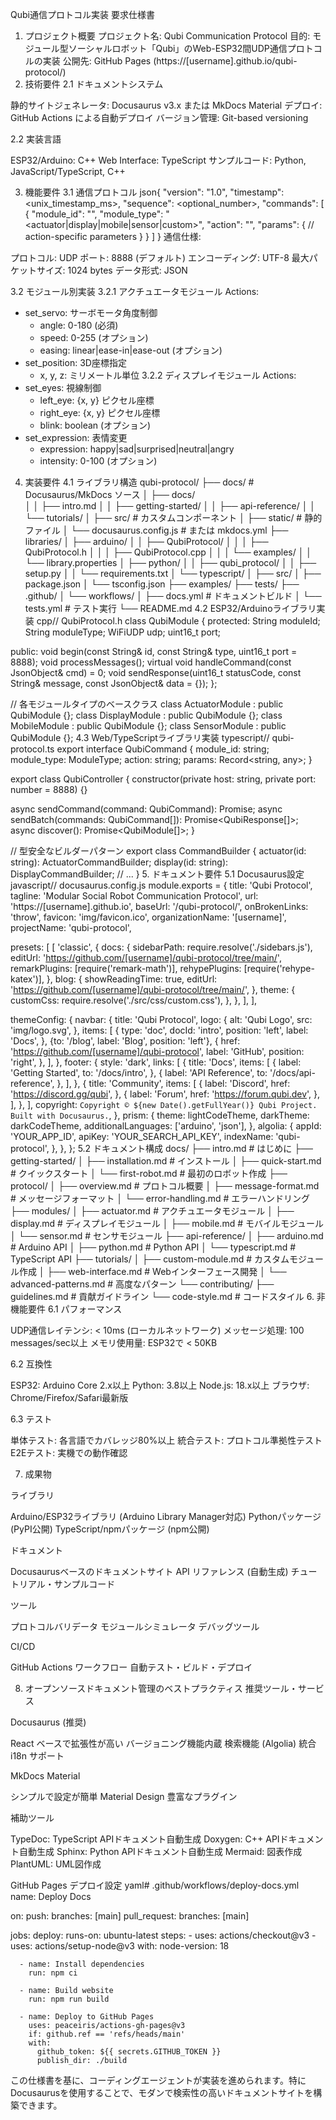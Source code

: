Qubi通信プロトコル実装 要求仕様書
1. プロジェクト概要
プロジェクト名: Qubi Communication Protocol
目的: モジュール型ソーシャルロボット「Qubi」のWeb-ESP32間UDP通信プロトコルの実装
公開先: GitHub Pages (https://[username].github.io/qubi-protocol/)
2. 技術要件
2.1 ドキュメントシステム

静的サイトジェネレータ: Docusaurus v3.x または MkDocs Material
デプロイ: GitHub Actions による自動デプロイ
バージョン管理: Git-based versioning

2.2 実装言語

ESP32/Arduino: C++
Web Interface: TypeScript
サンプルコード: Python, JavaScript/TypeScript, C++

3. 機能要件
3.1 通信プロトコル
json{
  "version": "1.0",
  "timestamp": <unix_timestamp_ms>,
  "sequence": <optional_number>,
  "commands": [
    {
      "module_id": "<string>",
      "module_type": "<actuator|display|mobile|sensor|custom>",
      "action": "<string>",
      "params": {
        // action-specific parameters
      }
    }
  ]
}
通信仕様:

プロトコル: UDP
ポート: 8888 (デフォルト)
エンコーディング: UTF-8
最大パケットサイズ: 1024 bytes
データ形式: JSON

3.2 モジュール別実装
3.2.1 アクチュエータモジュール
Actions:
- set_servo: サーボモータ角度制御
  - angle: 0-180 (必須)
  - speed: 0-255 (オプション)
  - easing: linear|ease-in|ease-out (オプション)
- set_position: 3D座標指定
  - x, y, z: ミリメートル単位
3.2.2 ディスプレイモジュール
Actions:
- set_eyes: 視線制御
  - left_eye: {x, y} ピクセル座標
  - right_eye: {x, y} ピクセル座標
  - blink: boolean (オプション)
- set_expression: 表情変更
  - expression: happy|sad|surprised|neutral|angry
  - intensity: 0-100 (オプション)
4. 実装要件
4.1 ライブラリ構造
qubi-protocol/
├── docs/                    # Docusaurus/MkDocs ソース
│   ├── docs/               
│   │   ├── intro.md
│   │   ├── getting-started/
│   │   ├── api-reference/
│   │   └── tutorials/
│   ├── src/                # カスタムコンポーネント
│   ├── static/             # 静的ファイル
│   └── docusaurus.config.js # または mkdocs.yml
├── libraries/
│   ├── arduino/
│   │   ├── QubiProtocol/
│   │   │   ├── QubiProtocol.h
│   │   │   ├── QubiProtocol.cpp
│   │   │   └── examples/
│   │   └── library.properties
│   ├── python/
│   │   ├── qubi_protocol/
│   │   ├── setup.py
│   │   └── requirements.txt
│   └── typescript/
│       ├── src/
│       ├── package.json
│       └── tsconfig.json
├── examples/
├── tests/
├── .github/
│   └── workflows/
│       ├── docs.yml        # ドキュメントビルド
│       └── tests.yml       # テスト実行
└── README.md
4.2 ESP32/Arduinoライブラリ実装
cpp// QubiProtocol.h
class QubiModule {
protected:
    String moduleId;
    String moduleType;
    WiFiUDP udp;
    uint16_t port;
    
public:
    void begin(const String& id, const String& type, uint16_t port = 8888);
    void processMessages();
    virtual void handleCommand(const JsonObject& cmd) = 0;
    void sendResponse(uint16_t statusCode, const String& message, const JsonObject& data = {});
};

// 各モジュールタイプのベースクラス
class ActuatorModule : public QubiModule {};
class DisplayModule : public QubiModule {};
class MobileModule : public QubiModule {};
class SensorModule : public QubiModule {};
4.3 Web/TypeScriptライブラリ実装
typescript// qubi-protocol.ts
export interface QubiCommand {
  module_id: string;
  module_type: ModuleType;
  action: string;
  params: Record<string, any>;
}

export class QubiController {
  constructor(private host: string, private port: number = 8888) {}
  
  async sendCommand(command: QubiCommand): Promise<QubiResponse>;
  async sendBatch(commands: QubiCommand[]): Promise<QubiResponse[]>;
  async discover(): Promise<QubiModule[]>;
}

// 型安全なビルダーパターン
export class CommandBuilder {
  actuator(id: string): ActuatorCommandBuilder;
  display(id: string): DisplayCommandBuilder;
  // ...
}
5. ドキュメント要件
5.1 Docusaurus設定
javascript// docusaurus.config.js
module.exports = {
  title: 'Qubi Protocol',
  tagline: 'Modular Social Robot Communication Protocol',
  url: 'https://[username].github.io',
  baseUrl: '/qubi-protocol/',
  onBrokenLinks: 'throw',
  favicon: 'img/favicon.ico',
  organizationName: '[username]',
  projectName: 'qubi-protocol',
  
  presets: [
    [
      'classic',
      {
        docs: {
          sidebarPath: require.resolve('./sidebars.js'),
          editUrl: 'https://github.com/[username]/qubi-protocol/tree/main/',
          remarkPlugins: [require('remark-math')],
          rehypePlugins: [require('rehype-katex')],
        },
        blog: {
          showReadingTime: true,
          editUrl: 'https://github.com/[username]/qubi-protocol/tree/main/',
        },
        theme: {
          customCss: require.resolve('./src/css/custom.css'),
        },
      },
    ],
  ],
  
  themeConfig: {
    navbar: {
      title: 'Qubi Protocol',
      logo: {
        alt: 'Qubi Logo',
        src: 'img/logo.svg',
      },
      items: [
        {
          type: 'doc',
          docId: 'intro',
          position: 'left',
          label: 'Docs',
        },
        {to: '/blog', label: 'Blog', position: 'left'},
        {
          href: 'https://github.com/[username]/qubi-protocol',
          label: 'GitHub',
          position: 'right',
        },
      ],
    },
    footer: {
      style: 'dark',
      links: [
        {
          title: 'Docs',
          items: [
            {
              label: 'Getting Started',
              to: '/docs/intro',
            },
            {
              label: 'API Reference',
              to: '/docs/api-reference',
            },
          ],
        },
        {
          title: 'Community',
          items: [
            {
              label: 'Discord',
              href: 'https://discord.gg/qubi',
            },
            {
              label: 'Forum',
              href: 'https://forum.qubi.dev',
            },
          ],
        },
      ],
      copyright: `Copyright © ${new Date().getFullYear()} Qubi Project. Built with Docusaurus.`,
    },
    prism: {
      theme: lightCodeTheme,
      darkTheme: darkCodeTheme,
      additionalLanguages: ['arduino', 'json'],
    },
    algolia: {
      appId: 'YOUR_APP_ID',
      apiKey: 'YOUR_SEARCH_API_KEY',
      indexName: 'qubi-protocol',
    },
  },
};
5.2 ドキュメント構成
docs/
├── intro.md                    # はじめに
├── getting-started/
│   ├── installation.md         # インストール
│   ├── quick-start.md         # クイックスタート
│   └── first-robot.md         # 最初のロボット作成
├── protocol/
│   ├── overview.md            # プロトコル概要
│   ├── message-format.md      # メッセージフォーマット
│   └── error-handling.md      # エラーハンドリング
├── modules/
│   ├── actuator.md           # アクチュエータモジュール
│   ├── display.md            # ディスプレイモジュール
│   ├── mobile.md             # モバイルモジュール
│   └── sensor.md             # センサモジュール
├── api-reference/
│   ├── arduino.md            # Arduino API
│   ├── python.md             # Python API
│   └── typescript.md         # TypeScript API
├── tutorials/
│   ├── custom-module.md      # カスタムモジュール作成
│   ├── web-interface.md      # Webインターフェース開発
│   └── advanced-patterns.md  # 高度なパターン
└── contributing/
    ├── guidelines.md         # 貢献ガイドライン
    └── code-style.md         # コードスタイル
6. 非機能要件
6.1 パフォーマンス

UDP通信レイテンシ: < 10ms (ローカルネットワーク)
メッセージ処理: 100 messages/sec以上
メモリ使用量: ESP32で < 50KB

6.2 互換性

ESP32: Arduino Core 2.x以上
Python: 3.8以上
Node.js: 18.x以上
ブラウザ: Chrome/Firefox/Safari最新版

6.3 テスト

単体テスト: 各言語でカバレッジ80%以上
統合テスト: プロトコル準拠性テスト
E2Eテスト: 実機での動作確認

7. 成果物

ライブラリ

Arduino/ESP32ライブラリ (Arduino Library Manager対応)
Pythonパッケージ (PyPI公開)
TypeScript/npmパッケージ (npm公開)


ドキュメント

Docusaurusベースのドキュメントサイト
API リファレンス (自動生成)
チュートリアル・サンプルコード


ツール

プロトコルバリデータ
モジュールシミュレータ
デバッグツール


CI/CD

GitHub Actions ワークフロー
自動テスト・ビルド・デプロイ



8. オープンソースドキュメント管理のベストプラクティス
推奨ツール・サービス

Docusaurus (推奨)

React ベースで拡張性が高い
バージョニング機能内蔵
検索機能 (Algolia) 統合
i18n サポート


MkDocs Material

シンプルで設定が簡単
Material Design
豊富なプラグイン


補助ツール

TypeDoc: TypeScript APIドキュメント自動生成
Doxygen: C++ APIドキュメント自動生成
Sphinx: Python APIドキュメント自動生成
Mermaid: 図表作成
PlantUML: UML図作成



GitHub Pages デプロイ設定
yaml# .github/workflows/deploy-docs.yml
name: Deploy Docs

on:
  push:
    branches: [main]
  pull_request:
    branches: [main]

jobs:
  deploy:
    runs-on: ubuntu-latest
    steps:
      - uses: actions/checkout@v3
      - uses: actions/setup-node@v3
        with:
          node-version: 18
          
      - name: Install dependencies
        run: npm ci
        
      - name: Build website
        run: npm run build
        
      - name: Deploy to GitHub Pages
        uses: peaceiris/actions-gh-pages@v3
        if: github.ref == 'refs/heads/main'
        with:
          github_token: ${{ secrets.GITHUB_TOKEN }}
          publish_dir: ./build
この仕様書を基に、コーディングエージェントが実装を進められます。特にDocusaurusを使用することで、モダンで検索性の高いドキュメントサイトを構築できます。